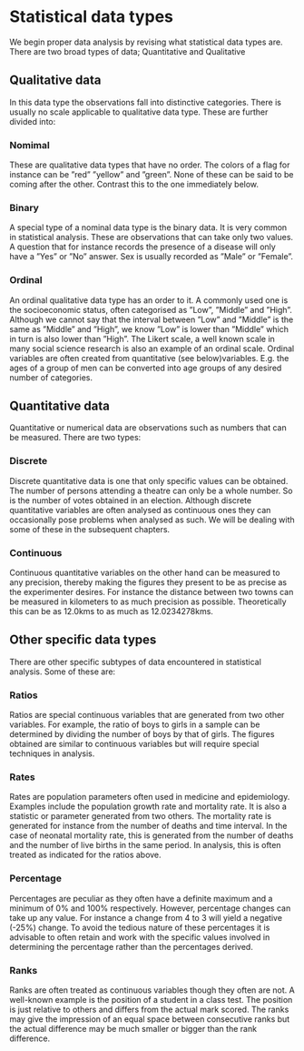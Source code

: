 # Statistical data types
We begin proper data analysis by revising what statistical data types are. There 
are two broad types of data; Quantitative and Qualitative 

## Qualitative data
In this data type the observations fall into distinctive categories. There is 
usually no scale applicable to qualitative data type. These are further divided 
into:


### Nomimal
These are qualitative data types that have no order. The colors of a flag for 
instance can be ”red” ”yellow” and ”green”. None of these can be said to be 
coming after the other. Contrast this to the one immediately below. 

### Binary 
A special type of a nominal data type is the binary data. It is very common in statistical analysis. These are observations that can take only two values. A question that for instance records the presence of a disease will only have a ”Yes” or ”No” answer. Sex is usually recorded as ”Male” or ”Female”.

### Ordinal
An ordinal qualitative data type has an order to it. A commonly used one is 
the socioeconomic status, often categorised as ”Low”, ”Middle” and ”High”. Although  we cannot say that the interval between ”Low” and ”Middle” is the same as ”Middle” and ”High”, we know ”Low” is lower than ”Middle” which in turn is also lower than ”High”. The Likert scale, a well known scale in many social science research is also an example of an ordinal scale. Ordinal variables are often 
created from quantitative (see below)variables. E.g. the ages of a group of men 
can be converted into age groups of any desired number of categories.

## Quantitative data
Quantitative or numerical data are observations such as numbers that can be 
measured. There are two types:

### Discrete
Discrete quantitative data is one that only specific values can be obtained. The 
number of persons attending a theatre can only be a whole number. So is the 
number of votes obtained in an election. Although discrete quantitative 
variables are often analysed as continuous ones they can occasionally pose 
problems when analysed as such. We will be dealing with some of these in the 
subsequent chapters.

### Continuous
Continuous quantitative variables on the other hand can be measured to any 
precision, thereby making the figures they present to be as precise as the 
experimenter desires. For instance the distance between two towns can be 
measured in kilometers to as much precision as possible. Theoretically this can be as 12.0kms to as much as 12.0234278kms.

## Other specific data types

There are other specific subtypes of data encountered in statistical analysis. Some of these are:

### Ratios
Ratios are special continuous variables that are generated from two other variables. For example, the ratio of boys to girls in a sample can be determined by dividing the number of boys by that of girls. The figures obtained are similar to continuous variables but will require special techniques in analysis.

### Rates
Rates are population parameters often used in medicine and epidemiology. Examples include the population growth rate and mortality rate. It is also a statistic or parameter generated from two
others. The mortality rate is generated for instance from the number of deaths and time interval. In the case of neonatal mortality rate, this is generated from the number of deaths and the number of live births in the same period. In analysis, this is often treated as indicated for the ratios above.

### Percentage
Percentages are peculiar as they often have a definite maximum and a minimum of 0% and 100% respectively. However, percentage changes can take up any value. For instance a change from 4 to 3 will yield a negative (-25%) change. To avoid the tedious nature of these percentages it is advisable to often retain and work with the specific values involved in determining the percentage rather than the percentages derived.

### Ranks
Ranks are often treated as continuous variables though they often are not. A well-known example is the position of a student in a class test. The position is just relative to others and differs from the actual mark scored. The ranks may give the impression of an equal space between consecutive ranks but the actual difference may be much smaller or bigger than the rank difference.

